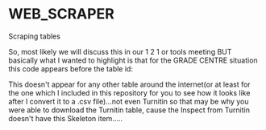 # WEB_SCRAPER
Scraping tables

So, most likely we will discuss this in our 1 2 1 or tools meeting BUT basically what I wanted to highlight is that for the GRADE CENTRE situation this 
code appears before the table id:
                <div id="#nonAccessibleTableDiv" class>
                <!-- skeleton table for non-accessible mode -->
               
This doesn't appear for any other table around the internet(or at least for the one which I included in this repository for you to see how it looks like
        after I convert it to a .csv file)...not even Turnitin so that may be why you were able to download the Turnitin table, cause the Inspect from Turnitin doesn't have this
        Skeleton item.....
